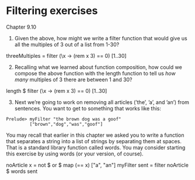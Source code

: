 # Filtering exercises

Chapter 9.10

1. Given the above, how might we write a filter function that would give us 
all the multiples of 3 out of a list from 1-30?

threeMultiples = filter (\x -> (rem x 3) == 0) [1..30]

2. Recalling what we learned about function composition, 
how could we compose the above function with the length function 
to tell us *how many* multiples of 3 there are between 1 and 30?

length $ filter (\x -> (rem x 3) == 0) [1..30]

3. Next we’re going to work on removing all articles (’the’, ’a’, and ’an’) from sentences. You want to get to something that works like this:

```
Prelude> myFilter "the brown dog was a goof"     
         ["brown","dog","was","goof"]
```

You may recall that earlier in this chapter we asked you to write a function 
that separates a string into a list of strings by separating them at spaces. 
That is a standard library function called words. 
You may consider starting this exercise by using words (or your version, of course).

noArticle x = not $ or $ map (== x) ["a", "an"]
myFilter sent = filter noArticle $ words sent
